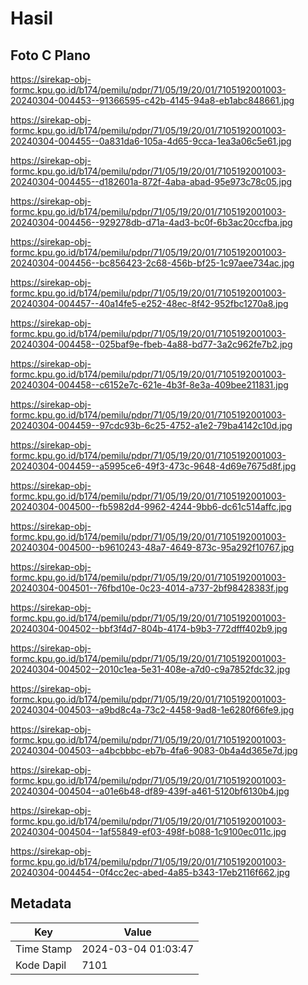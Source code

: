 # Hasil

## Foto C Plano

https://sirekap-obj-formc.kpu.go.id/b174/pemilu/pdpr/71/05/19/20/01/7105192001003-20240304-004453--91366595-c42b-4145-94a8-eb1abc848661.jpg

https://sirekap-obj-formc.kpu.go.id/b174/pemilu/pdpr/71/05/19/20/01/7105192001003-20240304-004455--0a831da6-105a-4d65-9cca-1ea3a06c5e61.jpg

https://sirekap-obj-formc.kpu.go.id/b174/pemilu/pdpr/71/05/19/20/01/7105192001003-20240304-004455--d182601a-872f-4aba-abad-95e973c78c05.jpg

https://sirekap-obj-formc.kpu.go.id/b174/pemilu/pdpr/71/05/19/20/01/7105192001003-20240304-004456--929278db-d71a-4ad3-bc0f-6b3ac20ccfba.jpg

https://sirekap-obj-formc.kpu.go.id/b174/pemilu/pdpr/71/05/19/20/01/7105192001003-20240304-004456--bc856423-2c68-456b-bf25-1c97aee734ac.jpg

https://sirekap-obj-formc.kpu.go.id/b174/pemilu/pdpr/71/05/19/20/01/7105192001003-20240304-004457--40a14fe5-e252-48ec-8f42-952fbc1270a8.jpg

https://sirekap-obj-formc.kpu.go.id/b174/pemilu/pdpr/71/05/19/20/01/7105192001003-20240304-004458--025baf9e-fbeb-4a88-bd77-3a2c962fe7b2.jpg

https://sirekap-obj-formc.kpu.go.id/b174/pemilu/pdpr/71/05/19/20/01/7105192001003-20240304-004458--c6152e7c-621e-4b3f-8e3a-409bee211831.jpg

https://sirekap-obj-formc.kpu.go.id/b174/pemilu/pdpr/71/05/19/20/01/7105192001003-20240304-004459--97cdc93b-6c25-4752-a1e2-79ba4142c10d.jpg

https://sirekap-obj-formc.kpu.go.id/b174/pemilu/pdpr/71/05/19/20/01/7105192001003-20240304-004459--a5995ce6-49f3-473c-9648-4d69e7675d8f.jpg

https://sirekap-obj-formc.kpu.go.id/b174/pemilu/pdpr/71/05/19/20/01/7105192001003-20240304-004500--fb5982d4-9962-4244-9bb6-dc61c514affc.jpg

https://sirekap-obj-formc.kpu.go.id/b174/pemilu/pdpr/71/05/19/20/01/7105192001003-20240304-004500--b9610243-48a7-4649-873c-95a292f10767.jpg

https://sirekap-obj-formc.kpu.go.id/b174/pemilu/pdpr/71/05/19/20/01/7105192001003-20240304-004501--76fbd10e-0c23-4014-a737-2bf98428383f.jpg

https://sirekap-obj-formc.kpu.go.id/b174/pemilu/pdpr/71/05/19/20/01/7105192001003-20240304-004502--bbf3f4d7-804b-4174-b9b3-772dfff402b9.jpg

https://sirekap-obj-formc.kpu.go.id/b174/pemilu/pdpr/71/05/19/20/01/7105192001003-20240304-004502--2010c1ea-5e31-408e-a7d0-c9a7852fdc32.jpg

https://sirekap-obj-formc.kpu.go.id/b174/pemilu/pdpr/71/05/19/20/01/7105192001003-20240304-004503--a9bd8c4a-73c2-4458-9ad8-1e6280f66fe9.jpg

https://sirekap-obj-formc.kpu.go.id/b174/pemilu/pdpr/71/05/19/20/01/7105192001003-20240304-004503--a4bcbbbc-eb7b-4fa6-9083-0b4a4d365e7d.jpg

https://sirekap-obj-formc.kpu.go.id/b174/pemilu/pdpr/71/05/19/20/01/7105192001003-20240304-004504--a01e6b48-df89-439f-a461-5120bf6130b4.jpg

https://sirekap-obj-formc.kpu.go.id/b174/pemilu/pdpr/71/05/19/20/01/7105192001003-20240304-004504--1af55849-ef03-498f-b088-1c9100ec011c.jpg

https://sirekap-obj-formc.kpu.go.id/b174/pemilu/pdpr/71/05/19/20/01/7105192001003-20240304-004454--0f4cc2ec-abed-4a85-b343-17eb2116f662.jpg


## Metadata

| Key        | Value               |
| ---------- | ------------------- |
| Time Stamp | 2024-03-04 01:03:47 |
| Kode Dapil | 7101                |



